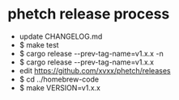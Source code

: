 # phetch release process

- update CHANGELOG.md
- $ make test
- $ cargo release --prev-tag-name=v1.x.x -n
- $ cargo release --prev-tag-name=v1.x.x
- edit https://github.com/xvxx/phetch/releases
- $ cd ../homebrew-code
- $ make VERSION=v1.x.x


[homebrew-code]: https://github.com/xvxx/homebrew-code
